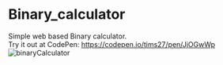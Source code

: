 # Binary_calculator
Simple web based Binary calculator.
<br>
Try it out at CodePen:
https://codepen.io/tims27/pen/JjOGwWp
<br>
![binaryCalculator](https://user-images.githubusercontent.com/82032094/151894320-0de27690-228c-4d9c-ac01-d04379cb1344.png)
